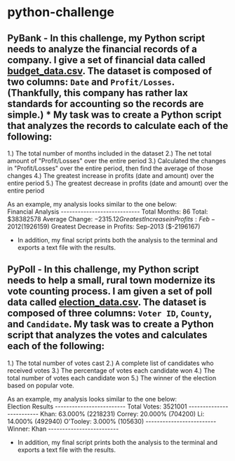 # python-challenge

 ## PyBank - In this challenge, my Python script needs to analyze the financial records of a company. I give a set of financial data called [budget_data.csv](PyBank/Resources/budget_data.csv). The dataset is composed of two columns: `Date` and `Profit/Losses`. (Thankfully, this company has rather lax standards for accounting so the records are simple.)  * My task was to create a Python script that analyzes the records to calculate each of the following: 
1.) The total number of months included in the dataset 
2.) The net total amount of "Profit/Losses" over the entire period 
3.) Calculated the changes in "Profit/Losses" over the entire period, then find the average of those changes
4.) The greatest increase in profits (date and amount) over the entire period
5.) The greatest decrease in profits (date and amount) over the entire period

As an example, my analysis looks similar to the one below:    
Financial Analysis   ----------------------------   Total Months: 86   Total: $38382578   Average  Change: $-2315.12   Greatest Increase in Profits: Feb-2012 ($1926159)   Greatest Decrease in Profits: Sep-2013 ($-2196167)   

* In addition, my final script prints both the analysis to the terminal and exports a text file with the results. 

  
## PyPoll - In this challenge, my Python script needs to help a small, rural town modernize its vote counting process.  I am given a set of poll data called [election_data.csv](PyPoll/Resources/election_data.csv). The dataset is composed of three columns: `Voter ID`, `County`, and `Candidate`. My task was to create a Python script that analyzes the votes and calculates each of the following:  
1.) The total number of votes cast 
2.) A complete list of candidates who received votes 
3.) The percentage of votes each candidate won 
4.) The total number of votes each candidate won 
5.) The winner of the election based on popular vote.  

As an example, my analysis looks similar to the one below:  
Election Results   -------------------------   Total Votes: 3521001   -------------------------   Khan: 63.000% (2218231)   Correy: 20.000% (704200)   Li: 14.000% (492940)   O'Tooley: 3.000% (105630)   -------------------------   Winner: Khan   -------------------------   

* In addition, my final script prints both the analysis to the terminal and exports a text file with the results.
